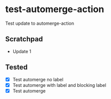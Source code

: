 # test-automerge-action
Test update to automerge-action

## Scratchpad
- Update 1


## Tested
- [x] Test automerge no label
- [x] Test automerge with label and blocking label
- [x] Test automerge
